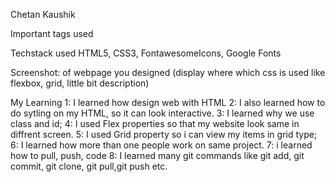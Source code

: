 Chetan Kaushik

Important tags used
  

Techstack used 
		HTML5, CSS3, FontawesomeIcons, Google Fonts

Screenshot:
		of webpage you designed (display where which css is used like flexbox, grid, little bit description)

My Learning 
1: I learned how design web with HTML
2: I also learned how to do sytling on my HTML, so it can look interactive.
3: I learned why we use class and id;
4: I used Flex properties so that my website look same in diffrent screen.
5: I used Grid property so i can view my items in grid type;
6: I learned how more than one people work on same project.
7: i learned how to pull, push, code
8: I learned many git commands like git add, git commit, git clone, git pull,git push etc.

 